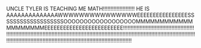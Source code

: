 UNCLE TYLER IS TEACHING ME MATH!!!!!!!!!!!!!!!!!!!!!   HE IS  AAAAAAAAAAAAAAWWWWWWWWWWWWWWWEEEEEEEEEEEEEEEESSSSSSSSSSSSSSSSSSSOOOOOOOOOOOOOOOOOOMMMMMMMMMMMMMMMMMMMMEEEEEEEEEEEEEEEEEEEEEEEEE!!!!!!!!!!!!!!!!!!!!!!!!!!!!!!!!!!!!!!!!!!!!!!!!!!!!!!!!!!!!!!!!!!!!!!!!!!!!!!!!!!!!!!!!!!!!!!!!!!!!!!!!!!!!!!!!!!!!!!!!!!!!!!!!!!!!!!!!!!!!!!!!!!!!!!!!!!!!!!!!!!!!!!!!!!!!!!!!!!!!!!!!!!!!!!!!!!!!!!!!!!!!!!!!!!!!!!!!!!!!!!!!!!!!!!!!!!!!!!!!!!!!!!!!!!!!!!!
